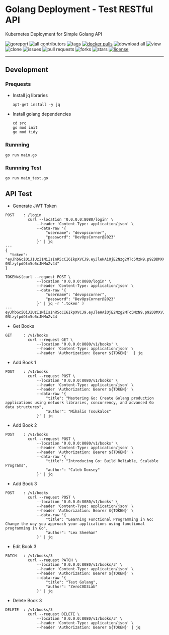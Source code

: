 # Golang Deployment - Test RESTful API

Kubernetes Deployment for Simple Golang API

![goreport](https://goreportcard.com/badge/github.com/devopscorner/golang-deployment/src)
![all contributors](https://img.shields.io/github/contributors/devopscorner/golang-deployment)
![tags](https://img.shields.io/github/v/tag/devopscorner/golang-deployment?sort=semver)
[![docker pulls](https://img.shields.io/docker/pulls/devopscorner/bookstore.svg)](https://hub.docker.com/r/devopscorner/bookstore/)
![download all](https://img.shields.io/github/downloads/devopscorner/golang-deployment/total.svg)
![view](https://views.whatilearened.today/views/github/devopscorner/golang-deployment.svg)
![clone](https://img.shields.io/badge/dynamic/json?color=success&label=clone&query=count&url=https://github.com/devopscorner/golang-deployment/blob/master/clone.json?raw=True&logo=github)
![issues](https://img.shields.io/github/issues/devopscorner/golang-deployment)
![pull requests](https://img.shields.io/github/issues-pr/devopscorner/golang-deployment)
![forks](https://img.shields.io/github/forks/devopscorner/golang-deployment)
![stars](https://img.shields.io/github/stars/devopscorner/golang-deployment)
[![license](https://img.shields.io/github/license/devopscorner/golang-deployment)](https://img.shields.io/github/license/devopscorner/golang-deployment)

---

## Development

### Prequests

- Install jq libraries

  ```
  apt-get install -y jq
  ```

- Install golang dependencies

  ```
  cd src
  go mod init
  go mod tidy
  ```

### Runnning

```
go run main.go
```

### Runnning Test

```
go run main_test.go
```

## API Test

- Generate JWT Token

```
POST    : /login
          curl --location '0.0.0.0:8080/login' \
              --header 'Content-Type: application/json' \
              --data-raw '{
                  "username": "devopscorner",
                  "password": "DevOpsCorner@2023"
              }' | jq
---
{
  "token": "eyJhbGciOiJIUzI1NiIsInR5cCI6IkpXVCJ9.eyJleHAiOjE2Nzg2MTc5MzN9.p92DDMXVJPA8VTRDzDb-0NtzyfpdOtm5o6cJHMuZv44"
}

TOKEN=$(curl --request POST \
              --location '0.0.0.0:8080/login' \
              --header 'Content-Type: application/json' \
              --data-raw '{
                  "username": "devopscorner",
                  "password": "DevOpsCorner@2023"
              }' | jq -r '.token' )
---
eyJhbGciOiJIUzI1NiIsInR5cCI6IkpXVCJ9.eyJleHAiOjE2Nzg2MTc5MzN9.p92DDMXVJPA8VTRDzDb-0NtzyfpdOtm5o6cJHMuZv44
```

- Get Books

```
GET     : /v1/books
          curl --request GET \
              --location '0.0.0.0:8080/v1/books' \
              --header 'Content-Type: application/json' \
              --header 'Authorization: Bearer ${TOKEN}'  | jq
```

- Add Book 1

```
POST    : /v1/books
          curl --request POST \
              --location '0.0.0.0:8080/v1/books' \
              --header 'Content-Type: application/json' \
              --header 'Authorization: Bearer ${TOKEN}' \
              --data-raw '{
                  "title": "Mastering Go: Create Golang production applications using network libraries, concurrency, and advanced Go data structures",
                  "author": "Mihalis Tsoukalos"
              }' | jq
```

- Add Book 2

```
POST    : /v1/books
          curl --request POST \
              --location '0.0.0.0:8080/v1/books' \
              --header 'Content-Type: application/json' \
              --header 'Authorization: Bearer ${TOKEN}' \
              --data-raw '{
                  "title": "Introducing Go: Build Reliable, Scalable Programs",
                  "author": "Caleb Doxsey"
              }' | jq
```

- Add Book 3

```
POST    : /v1/books
          curl --request POST \
              --location '0.0.0.0:8080/v1/books' \
              --header 'Content-Type: application/json' \
              --header 'Authorization: Bearer ${TOKEN}' \
              --data-raw '{
                  "title": "Learning Functional Programming in Go: Change the way you approach your applications using functional programming in Go",
                  "author": "Lex Sheehan"
              }' | jq
```

- Edit Book 3

```
PATCH   : /v1/books/3
          curl --request PATCH \
              --location '0.0.0.0:8080/v1/books/3' \
              --header 'Content-Type: application/json' \
              --header 'Authorization: Bearer ${TOKEN}' \
              --data-raw '{
                  "title": "Test Golang",
                  "author": "ZeroC0D3Lab"
              }' | jq
```

- Delete Book 3

```
DELETE  : /v1/books/3
          curl --request DELETE \
              --location '0.0.0.0:8080/v1/books/3' \
              --header 'Content-Type: application/json' \
              --header 'Authorization: Bearer ${TOKEN}' | jq
```
